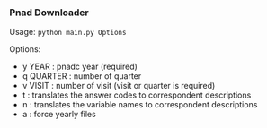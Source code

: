 ### Pnad Downloader

Usage:
`python main.py Options`

Options:
+ y YEAR : pnadc year (required)
+ q QUARTER : number of quarter
+ v VISIT : number of visit (visit or quarter is required)
+ t : translates the answer codes to correspondent descriptions
+ n : translates the variable names to correspondent descriptions
+ a : force yearly files 
